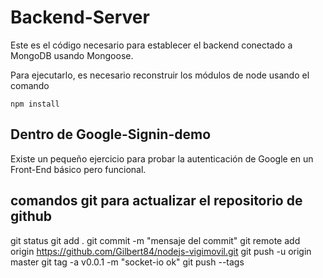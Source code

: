 # Backend-Server

Este es el código necesario para establecer el backend conectado a MongoDB usando Mongoose.

Para ejecutarlo, es necesario reconstruir los módulos de node usando el comando

```
npm install
```

## Dentro de Google-Signin-demo
Existe un pequeño ejercicio para probar la autenticación de Google en un Front-End básico pero funcional.

## comandos git para actualizar el repositorio de github
git status
git add .
git commit -m "mensaje del commit"
git remote add origin https://github.com/Gilbert84/nodejs-vigimovil.git
git push -u origin master
git tag -a v0.0.1 -m "socket-io ok"
git push --tags
